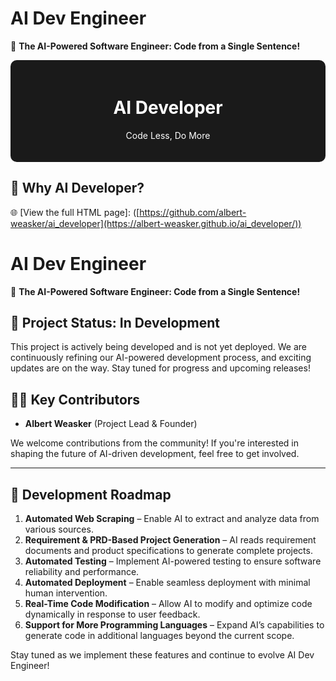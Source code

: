 # **AI Dev Engineer**

🚀 **The AI-Powered Software Engineer: Code from a Single Sentence!**

<div style="text-align: center; background: #1a1a1a; padding: 20px; color: white; border-radius: 10px;">
    <h1>AI Developer</h1>
    <p>Code Less, Do More</p>
</div>

## 🌟 **Why AI Developer?**
🌐 [View the full HTML page]: ([https://github.com/albert-weasker/ai_developer](https://albert-weasker.github.io/ai_developer/))

# AI Dev Engineer

🚀 **The AI-Powered Software Engineer: Code from a Single Sentence!**

## **🚀 Project Status: In Development**
This project is actively being developed and is not yet deployed. We are continuously refining our AI-powered development process, and exciting updates are on the way. Stay tuned for progress and upcoming releases!

## 👨‍💻 **Key Contributors**
- **Albert Weasker** (Project Lead & Founder)

We welcome contributions from the community! If you're interested in shaping the future of AI-driven development, feel free to get involved.

---

## 🚀 **Development Roadmap**
1. **Automated Web Scraping** – Enable AI to extract and analyze data from various sources.
2. **Requirement & PRD-Based Project Generation** – AI reads requirement documents and product specifications to generate complete projects.
3. **Automated Testing** – Implement AI-powered testing to ensure software reliability and performance.
4. **Automated Deployment** – Enable seamless deployment with minimal human intervention.
5. **Real-Time Code Modification** – Allow AI to modify and optimize code dynamically in response to user feedback.
6. **Support for More Programming Languages** – Expand AI’s capabilities to generate code in additional languages beyond the current scope.

Stay tuned as we implement these features and continue to evolve AI Dev Engineer!
